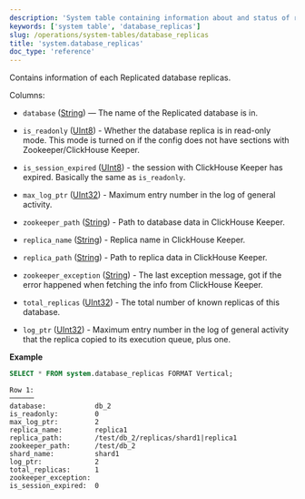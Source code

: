 ```yaml
---
description: 'System table containing information about and status of replicated database.'
keywords: ['system table', 'database_replicas']
slug: /operations/system-tables/database_replicas
title: 'system.database_replicas'
doc_type: 'reference'
---
```


Contains information of each Replicated database replicas.

Columns:

- `database` ([String](../../sql-reference/data-types/string.md)) — The name of the Replicated database is in.

- `is_readonly` ([UInt8](../../sql-reference/data-types/int-uint.md)) - Whether the database replica is in read-only mode.
    This mode is turned on if the config does not have sections with Zookeeper/ClickHouse Keeper.

- `is_session_expired` ([UInt8](../../sql-reference/data-types/int-uint.md)) - the session with ClickHouse Keeper has expired. Basically the same as `is_readonly`.

- `max_log_ptr` ([UInt32](../../sql-reference/data-types/int-uint.md)) - Maximum entry number in the log of general activity.

- `zookeeper_path` ([String](../../sql-reference/data-types/string.md)) - Path to database data in ClickHouse Keeper.

- `replica_name` ([String](../../sql-reference/data-types/string.md)) - Replica name in ClickHouse Keeper.

- `replica_path` ([String](../../sql-reference/data-types/string.md)) - Path to replica data in ClickHouse Keeper.

- `zookeeper_exception` ([String](../../sql-reference/data-types/string.md)) - The last exception message, got if the error happened when fetching the info from ClickHouse Keeper.

- `total_replicas` ([UInt32](../../sql-reference/data-types/int-uint.md)) - The total number of known replicas of this database.

- `log_ptr` ([UInt32](../../sql-reference/data-types/int-uint.md)) - Maximum entry number in the log of general activity that the replica copied to its execution queue, plus one.

**Example**

```sql
SELECT * FROM system.database_replicas FORMAT Vertical;
```

```text
Row 1:
──────
database:            db_2
is_readonly:         0
max_log_ptr:         2
replica_name:        replica1
replica_path:        /test/db_2/replicas/shard1|replica1
zookeeper_path:      /test/db_2
shard_name:          shard1
log_ptr:             2
total_replicas:      1
zookeeper_exception: 
is_session_expired:  0
```